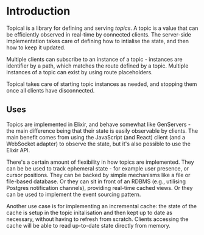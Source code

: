 # Introduction

Topical is a library for defining and serving _topics_. A topic is a value that can be efficiently
observed in real-time by connected clients. The server-side implementation takes care of defining
how to intialise the state, and then how to keep it updated.

Multiple clients can subscribe to an instance of a topic - instances are identifier by a path,
which matches the route defined by a topic. Multiple instances of a topic can exist by using route
placeholders.

Topical takes care of starting topic instances as needed, and stopping them once all clients have
disconnected.

## Uses

Topics are implemented in Elixir, and behave somewhat like GenServers - the main difference being
that their state is easily observable by clients. The main benefit comes from using the JavaScript
(and React) client (and a WebSocket adapter) to observe the state, but it's also possible to use the
Elixir API.

There's a certain amount of flexibility in how topics are implemented. They can be be used to track
ephemeral state - for example user presence, or cursor positions. They can be backed by simple
mechanisms like a file or file-based database. Or they can sit in front of an RDBMS (e.g., utilising
Postgres notification channels), providing real-time cached views. Or they can be used to implement
the event sourcing pattern.

Another use case is for implementing an incremental cache: the state of the cache is setup in the topic
initalisation and then kept up to date as necessary, without having to refresh from scratch. Clients
accessing the cache will be able to read up-to-date state directly from memory.
